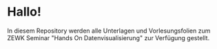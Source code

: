 # Hallo!

In diesem Repository werden alle Unterlagen und Vorlesungsfolien zum ZEWK Seminar "Hands On Datenvisualisierung" zur Verfügung gestellt. 